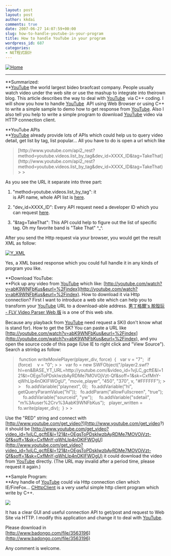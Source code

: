 ```yaml
---
layout: post
layout: post
author: kkdai
comments: true
date: 2007-06-27 14:07:59+00:00
slug: how-to-handle-youtube-in-your-program
title: How to handle YouTube in your program
wordpress_id: 687
categories:
- NET程式設計
---
```


[![Home](http://www.youtube.com/img/pic_youtubelogo_123x63.gif)](http://www.youtube.com/)

****

**Summarized:  
**[YouTube](http://www.youtube.com/) the world largest bideo braofcast company. People usually watch video under the web site or use the mashup to integrate into theirown blog. This article describes the way to deal with [YouTube](http://www.youtube.com/)  via C++ coding. I will show you how to handle [YouTube](http://www.youtube.com/)  API using Web Browser or using C++ to write a simple sample to demo how to get response from [YouTube](http://www.youtube.com/). Also I also tell you help to write a simple program to download [YouTube](http://www.youtube.com/) video via HTTP connection client.

**YouTube APIs  
**[YouTube](http://www.youtube.com/) already provide lots of APIs which could help us to query video detail, get list by tag, list popular... All you have to do is open a url which like

<blockquote>[http://www.youtube.com/api2_rest?method=youtube.videos.list_by_tag&dev_id=XXXX_ID&tag=TakeThat](http://www.youtube.com/api2_rest?method=youtube.videos.list_by_tag&dev_id=XXXX_ID&tag=TakeThat)
> 
> </blockquote>

As you see the URL it separate into three part:

  1. "method=youtube.videos.list_by_tag": it   
is API name, whole API list is [here](http://www.youtube.com/dev_docs).   

  2. "dev_id=XXXX_ID": Every API request need a developer ID which you can request [here](http://www.youtube.com/my_profile_dev).  

  3. "&tag=TakeThat": This API could help to figure out the list of specific tag. Oh my favorite band is "Take That" ^_^.

After you send the Http request via your browser, you would get the result XML as follow:

[![Y_XML](http://farm2.static.flickr.com/1190/636578472_3a4ee1f4d6_m.jpg)](http://www.flickr.com/photos/evanlin/636578472/)

Yes, a XML based response which you could full handle it in any kinds of program you like.

**Download YouTube:  
**Pick up any video from [YouTube](http://www.youtube.com/) which like: [http://youtube.com/watch?v=abK9WNFbKus&eurl=%2Findex](http://youtube.com/watch?v=abK9WNFbKus&eurl=%2Findex). How to download it via Http connection? First I want to introduce a web site which can help you to transform your [YouTube](http://www.youtube.com/) URL to a download-able address. [男丁格爾's 脫殼玩 - FLV Video Parser Web 版](http://209.8.117.203/~abgne/flv/action.php) is a one of this web site. 

Because any playback from [YouTube](http://www.youtube.com/) need request a SK(I don't know what is stand for). How to get the SK? You can paste a URL like [http://youtube.com/watch?v=abK9WNFbKus&eurl=%2Findex](http://youtube.com/watch?v=abK9WNFbKus&eurl=%2Findex), and you open the source code of this page (Use IE to right click and "View Source"). Search a strinbg as follow:

<blockquote> function writeMoviePlayer(player_div, force)  
 {  
  var v = "7";  
  if (force)  
   v = "0";
> 
>   var fo = new SWFObject("/player2.swf?hl=en&BASE_YT_URL=http://youtube.com/&video_id=1vjLC_gcftE&l=121&t=OEgsToPDskIwzbAyRDMe7MOVOjVzt-Qf&soff=1&sk=CxfMnY-qWhLIp4nOKIFWOgU", "movie_player", "450", "370", v, "#FFFFFF");
> 
>    fo.addVariable("playnext", 0);  
  fo.addVariable("hl", getQueryParamValue("hl"));  
  fo.addParam("allowFullscreen", "true");  
    fo.addVariable("sourceid", "yw");  
    fo.addVariable("sdetail", "m%3Auser%2Crv%3AabK9WNFbKus");  
  player_written = fo.write(player_div);  
 }
> 
> </blockquote>

Use the "RED" string and connect with [http://www.youtube.com/get_video?](http://www.youtube.com/get_video?) it should be [http://www.youtube.com/get_video?video_id=1vjLC_gcftE&l=121&t=OEgsToPDskIwzbAyRDMe7MOVOjVzt-Qf&soff=1&sk=CxfMnY-qWhLIp4nOKIFWOgU](http://www.youtube.com/get_video?video_id=1vjLC_gcftE&l=121&t=OEgsToPDskIwzbAyRDMe7MOVOjVzt-Qf&soff=1&sk=CxfMnY-qWhLIp4nOKIFWOgU) it could download the video from [YouTube](http://www.youtube.com/) directly. (The URL may invalid after a period time, please request it again.)

**Sample Program:  
**Any handle of [YouTube](http://www.youtube.com/) could via Http connection clien which IE/FireFox... [CHttpClient](http://www.codeproject.com/library/lyoulhttpclient.asp) is a very useful simple http client program which write by C++.  

![](http://www.codeproject.com/library/lyoulhttpclient/ryeolhttpclient.jpg)

It has a clear GUI and useful connection API to get/post and request to Web Site via HTTP. I modify this application and change it to deal with [YouTube](http://www.youtube.com/).

Please download in   
[http://www.badongo.com/file/3563196](http://www.badongo.com/file/3563196)

Any comment is welcome.
